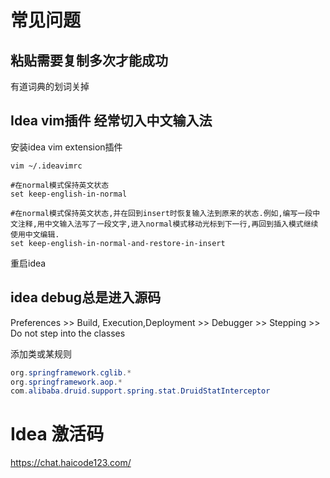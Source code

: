 # 常见问题

## 粘贴需要复制多次才能成功

有道词典的划词关掉

## Idea vim插件 经常切入中文输入法

安装idea vim extension插件

```shell
vim ~/.ideavimrc

#在normal模式保持英文状态
set keep-english-in-normal

#在normal模式保持英文状态,并在回到insert时恢复输入法到原来的状态.例如,编写一段中文注释,用中文输入法写了一段文字,进入normal模式移动光标到下一行,再回到插入模式继续使用中文编辑.
set keep-english-in-normal-and-restore-in-insert
```

重启idea

## idea debug总是进入源码

Preferences >>  Build, Execution,Deployment >> Debugger >> Stepping >> Do not step into the classes 

添加类或某规则

```java
org.springframework.cglib.*
org.springframework.aop.*
com.alibaba.druid.support.spring.stat.DruidStatInterceptor
```



# Idea 激活码

https://chat.haicode123.com/